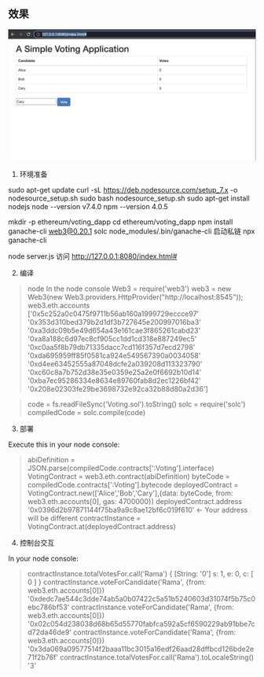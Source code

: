 ## 效果
![image](https://github.com/AwJayChou/voting-dapp/blob/main/images/show.png?raw=true)


1. 环境准备

sudo apt-get update
curl -sL https://deb.nodesource.com/setup_7.x -o nodesource_setup.sh
sudo bash nodesource_setup.sh
sudo apt-get install nodejs
node --version
v7.4.0
npm --version
4.0.5

mkdir -p ethereum/voting_dapp
cd ethereum/voting_dapp
npm install ganache-cli web3@0.20.1 solc
node_modules/.bin/ganache-cli
启动私链
npx ganache-cli

node server.js
访问 http://127.0.0.1:8080/index.html#

2. 编译

>node
In the node console
> Web3 = require('web3')
> web3 = new Web3(new Web3.providers.HttpProvider("http://localhost:8545"));
> web3.eth.accounts
['0x5c252a0c0475f9711b56ab160a1999729eccce97'
'0x353d310bed379b2d1df3b727645e200997016ba3'
'0xa3ddc09b5e49d654a43e161cae3f865261cabd23'
'0xa8a188c6d97ec8cf905cc1dd1cd318e887249ec5'
'0xc0aa5f8b79db71335dacc7cd116f357d7ecd2798'
'0xda695959ff85f0581ca924e549567390a0034058'
'0xd4ee63452555a87048dcfe2a039208d113323790'
'0xc60c8a7b752d38e35e0359e25a2e0f6692b10d14'
'0xba7ec95286334e8634e89760fab8d2ec1226bf42'
'0x208e02303fe29be3698732e92ca32b88d80a2d36']


> code = fs.readFileSync('Voting.sol').toString()
> solc = require('solc')
> compiledCode = solc.compile(code)

3. 部署

Execute this in your node console:
> abiDefinition = JSON.parse(compiledCode.contracts[':Voting'].interface)
> VotingContract = web3.eth.contract(abiDefinition)
> byteCode = compiledCode.contracts[':Voting'].bytecode
> deployedContract = VotingContract.new(['Alice','Bob','Cary'],{data: byteCode, from: web3.eth.accounts[0], gas: 4700000})
> deployedContract.address
'0x0396d2b97871144f75ba9a9c8ae12bf6c019f610' <- Your address will be different
> contractInstance = VotingContract.at(deployedContract.address)

4. 控制台交互

In your node console:
> contractInstance.totalVotesFor.call('Rama')
{ [String: '0'] s: 1, e: 0, c: [ 0 ] }
> contractInstance.voteForCandidate('Rama', {from: web3.eth.accounts[0]})
'0xdedc7ae544c3dde74ab5a0b07422c5a51b5240603d31074f5b75c0ebc786bf53'
> contractInstance.voteForCandidate('Rama', {from: web3.eth.accounts[0]})
'0x02c054d238038d68b65d55770fabfca592a5cf6590229ab91bbe7cd72da46de9'
> contractInstance.voteForCandidate('Rama', {from: web3.eth.accounts[0]})
'0x3da069a09577514f2baaa11bc3015a16edf26aad28dffbcd126bde2e71f2b76f'
> contractInstance.totalVotesFor.call('Rama').toLocaleString()
'3'